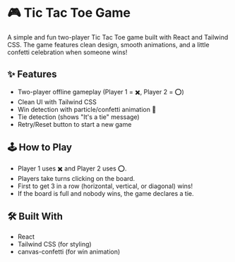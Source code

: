 # 🎮 Tic Tac Toe Game
A simple and fun two-player Tic Tac Toe game built with React and Tailwind CSS. The game features clean design, smooth animations, and a little confetti celebration when someone wins!

## ✨ Features
- Two-player offline gameplay (Player 1 = ✖️, Player 2 = ⭕)
- Clean UI with Tailwind CSS
- Win detection with particle/confetti animation 🎉
- Tie detection (shows "It's a tie" message)
- Retry/Reset button to start a new game

## 🕹️ How to Play
- Player 1 uses ✖️ and Player 2 uses ⭕.
- Players take turns clicking on the board.
- First to get 3 in a row (horizontal, vertical, or diagonal) wins!
- If the board is full and nobody wins, the game declares a tie.

## 🛠️ Built With
- React
- Tailwind CSS (for styling)
- canvas-confetti (for win animation)
